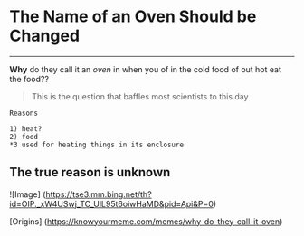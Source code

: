# The Name of an Oven Should be Changed
---
**Why** do they call it an *oven* in when you of in the cold food of out hot eat the food??
> This is the question that baffles most scientists to this day

`Reasons`

```
1) heat?
2) food
*3 used for heating things in its enclosure
```

## The true reason is unknown

![Image] (https://tse3.mm.bing.net/th?id=OIP._xW4USwj_TC_UlL95t6oiwHaMD&pid=Api&P=0)

[Origins] (https://knowyourmeme.com/memes/why-do-they-call-it-oven)
